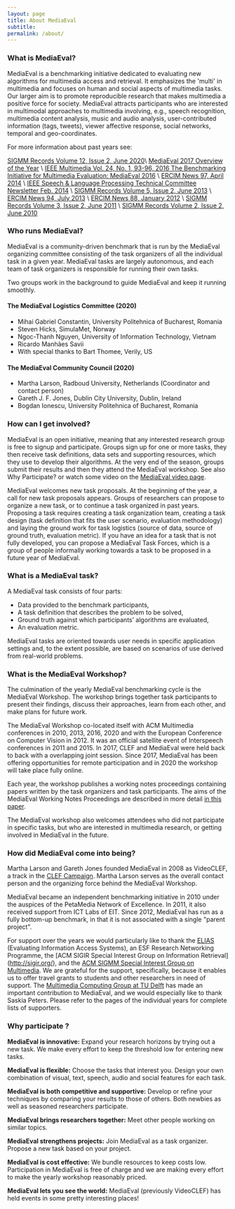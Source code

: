 ```yaml
---
layout: page
title: About MediaEval
subtitle: 
permalink: /about/
---
```

### What is MediaEval?

MediaEval is a benchmarking initiative dedicated to evaluating new algorithms for multimedia access and retrieval. It emphasizes the 'multi' in multimedia and focuses on human and social aspects of multimedia tasks. Our larger aim is to promote reproducible research that makes multimedia a positive force for society. MediaEval attracts participants who are interested in multimodal approaches to multimedia involving, e.g., speech recognition, multimedia content analysis, music and audio analysis, user-contributed information (tags, tweets), viewer affective response, social networks, temporal and geo-coordinates.

For more information about past years see:

[SIGMM Records Volume 12, Issue 2, June 2020](https://records.sigmm.org/2020/07/08/mediaeval-multimedia-evaluation-benchmark-tenth-anniversary-and-counting/)\\
[MediaEval 2017 Overview of the Year](https://youtu.be/3eE8A2mC2aw) \\
[IEEE Multimedia Vol. 24, No. 1, 93-96, 2016 The Benchmarking Initiative for Multimedia Evaluation: MediaEval 2016](http://ieeexplore.ieee.org/stamp/stamp.jsp?tp=&arnumber=7849098) \\
[ERCIM News 97, April 2014](http://ercim-news.ercim.eu/en97/events/mediaeval-2013-evaluation-campaign) \\
[IEEE Speech & Language Processing Technical Committee Newsletter Feb. 2014](http://www.signalprocessingsociety.org/technical-committees/list/sl-tc/spl-nl/2014-02/sltc-newsletter-february-2014-mediaeval-2013/) \\
[SIGMM Records Volume 5, Issue 2, June 2013](http://records.sigmm.ndlab.net/2013/07/mediaeval-multimedia-benchmark-highlights-from-the-ongoing-2013-season/) \\
[ERCIM News 94, July 2013](http://ercim-news.ercim.eu/en94/events/mediaeval-2012-evaluation-campaign) \\
[ERCIM News 88, January 2012](http://ercim-news.ercim.eu/en88/events/mediaeval-2011-evaluation-campaign) \\
[SIGMM Records Volume 3, Issue 2, June 2011](http://sigmm.org/records/records1102/featured01.html) \\
[SIGMM Records Volume 2, Issue 2, June 2010](http://www.sigmm.org/records/records1002/featured03)

### Who runs MediaEval?
MediaEval is a community-driven benchmark that is run by the MediaEval organizing committee consisting of the task organizers of all the individual task in a given year. MediaEval tasks are largely autonomous, and each team of task organizers is responsible for running their own tasks.

Two groups work in the background to guide MediaEval and keep it running smoothly.

#### The MediaEval Logistics Committee (2020)
* Mihai Gabriel Constantin, University Politehnica of Bucharest, Romania
* Steven Hicks, SimulaMet, Norway
* Ngoc-Thanh Nguyen, University of Information Technology, Vietnam
* Ricardo Manhães Savii
* With special thanks to Bart Thomee, Verily, US

#### The MediaEval Community Council (2020)
* Martha Larson, Radboud University, Netherlands (Coordinator and contact person)
* Gareth J. F. Jones, Dublin City University, Dublin, Ireland
* Bogdan Ionescu, University Politehnica of Bucharest, Romania

### How can I get involved?
MediaEval is an open initiative, meaning that any interested research group is free to signup and participate. Groups sign up for one or more tasks, they then receive task definitions, data sets and supporting resources, which they use to develop their algorithms. At the very end of the season, groups submit their results and then they attend the MediaEval workshop. See also Why Participate? or watch some video on the [MediaEval video page](http://www.multimediaeval.org/video/index.html).

MediaEval welcomes new task proposals. At the beginning of the year, a call for new task proposals appears. Groups of researchers can propose to organize a new task, or to continue a task organized in past years. Proposing a task requires creating a task organization team, creating a task design (task definition that fits the user scenario, evaluation methodology) and laying the ground work for task logistics (source of data, source of ground truth, evaluation metric). If you have an idea for a task that is not fully developed, you can propose a MediaEval Task Forces, which is a group of people informally working towards a task to be proposed in a future year of MediaEval.

### What is a MediaEval task?
A MediaEval task consists of four parts:
* Data provided to the benchmark participants,
* A task definition that describes the problem to be solved,
* Ground truth against which participants’ algorithms are evaluated,
* An evaluation metric.

MediaEval tasks are oriented towards user needs in specific application settings and, to the extent possible, are based on scenarios of use derived from real-world problems.

### What is the MediaEval Workshop?

The culmination of the yearly MediaEval benchmarking cycle is the MediaEval Workshop. The workshop brings together task participants to present their findings, discuss their approaches, learn from each other, and make plans for future work. 

The MediaEval Workshop co-located itself with ACM Multimedia conferences in 2010, 2013, 2016, 2020 and with the European Conference on Computer Vision in 2012. It was an official satellite event of Interspeech conferences in 2011 and 2015. In 2017, CLEF and MediaEval were held back to back with a overlapping joint session. Since 2017, MediaEval has been offering opportunities for remote participation and in 2020 the workshop will take place fully online.

Each year, the workshop publishes a working notes proceedings containing papers written by the task organizers and task participants. The aims of the MediaEval Working Notes Proceedings are described in more detail [in this paper](http://ceur-ws.org/Vol-1436/Paper90.pdf).

The MediaEval workshop also welcomes attendees who did not participate in specific tasks, but who are interested in multimedia research, or getting involved in MediaEval in the future.

### How did MediaEval come into being?
Martha Larson and Gareth Jones founded MediaEval in 2008 as VideoCLEF, a track in the [CLEF Campaign](http://www.clef-campaign.org/). Martha Larson serves as the overall contact person and the organizing force behind the MediaEval Workshop. 

MediaEval became an independent benchmarking initiative in 2010 under the auspices of the PetaMedia Network of Excellence. In 2011, it also received support from ICT Labs of EIT. Since 2012, MediaEval has run as a fully bottom-up benchmark, in that it is not associated with a single "parent project".

For support over the years we would particularly like to thank the [ELIAS](http://elias-network.eu/) (Evaluating Information Access Systems), an ESF Research Networking Programme, the [ACM SIGIR Special Interest Group on Information Retrieval] (http://sigir.org/), and the [ACM SIGMM Special Interest Group on Multimedia](http://sigmm.org/). We are grateful for the support, specifically, because it enables us to offer travel grants to students and other researchers in need of support. The [Multimedia Computing Group at TU Delft](https://www.tudelft.nl/ewi/over-de-faculteit/afdelingen/intelligent-systems/multimedia-computing/) has made an important contribution to MediaEval, and we would especially like to thank Saskia Peters. Please refer to the pages of the individual years for complete lists of supporters. 

### Why participate ?

**MediaEval is innovative:** Expand your research horizons by trying out a new task. We make every effort to keep the threshold low for entering new tasks.

**MediaEval is flexible:** Choose the tasks that interest you. Design your own combination of visual, text, speech, audio and social features for each task.

**MediaEval is both competitive and supportive:** Develop or refine your techniques by comparing your results to those of others. Both newbies as well as seasoned researchers participate.

**MediaEval brings researchers together:** Meet other people working on similar topics.

**MediaEval strengthens projects:** Join MediaEval as a task organizer. Propose a new task based on your project.

**MediaEval is cost effective:** We bundle resources to keep costs low. Participation in MediaEval is free of charge and we are making every effort to make the yearly workshop reasonably priced.

**MediaEval lets you see the world:** MediaEval (previously VideoCLEF) has held events in some pretty interesting places!
